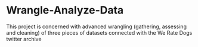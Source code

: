 # Wrangle-Analyze-Data
This project is concerned with advanced wrangling (gathering, assessing and cleaning) of three pieces of datasets connected with the We Rate Dogs twitter archive
